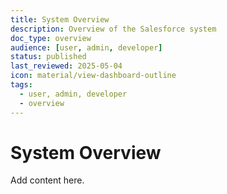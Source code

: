 ```yaml
---
title: System Overview
description: Overview of the Salesforce system
doc_type: overview
audience: [user, admin, developer]
status: published
last_reviewed: 2025-05-04
icon: material/view-dashboard-outline
tags:
  - user, admin, developer
  - overview
---
```


# System Overview

Add content here.
